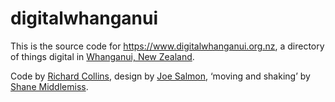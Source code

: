 # digitalwhanganui

This is the source code for https://www.digitalwhanganui.org.nz, a directory of things digital in
[Whanganui, New Zealand](https://www.google.co.nz/maps/@-39.9259578,175.0293892,13z).

Code by <a href="https://richardc.net">Richard Collins</a>, design by <a href="http://josephsalmon.co.nz/">Joe Salmon</a>, ‘moving and shaking’ by <a href="http://www.e-govwatch.org.nz/">Shane Middlemiss</a>.
